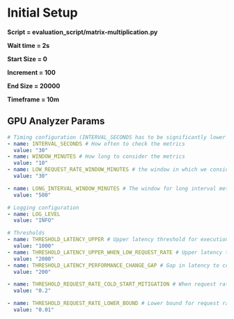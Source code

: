 # Initial Setup
**Script = evaluation_script/matrix-multiplication.py**

**Wait time = 2s**

**Start Size = 0**

**Increment = 100**

**End Size = 20000**

**Timeframe = 10m**

## GPU Analyzer Params
```yaml
# Timing configuration (INTERVAL_SECONDS has to be significantly lower than WINDOW_MINUTES)
- name: INTERVAL_SECONDS # How often to check the metrics
  value: "30"
- name: WINDOW_MINUTES # How long to consider the metrics
  value: "10"
- name: LOW_REQUEST_RATE_WINDOW_MINUTES # the window in which we consider the request rate to be low
  value: "30"

- name: LONG_INTERVAL_WINDOW_MINUTES # The window for long interval metrics (used for storing the value in the knative service)
  value: "500"

# Logging configuration
- name: LOG_LEVEL
  value: "INFO"

# Thresholds
- name: THRESHOLD_LATENCY_UPPER # Upper latency threshold for execution mode change
  value: "1000"
- name: THRESHOLD_LATENCY_UPPER_WHEN_LOW_REQUEST_RATE # Upper latency threshold for switching back to cpu when request rate is low
  value: "2000"
- name: THRESHOLD_LATENCY_PERFORMANCE_CHANGE_GAP # Gap in latency to consider a performance change
  value: "200"

- name: THRESHOLD_REQUEST_RATE_COLD_START_MITIGATION # When request rate is below this, we dont take actions
  value: "0.2"

- name: THRESHOLD_REQUEST_RATE_LOWER_BOUND # Lower bound for request rate to consider switching to CPU
  value: "0.01"
```